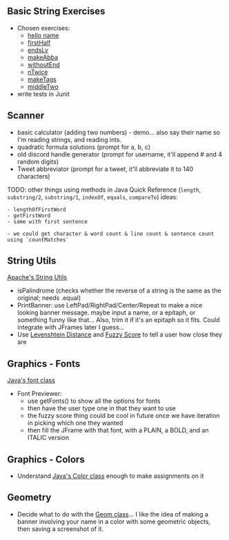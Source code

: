 ## Basic String Exercises

- Chosen exercises:
  - [hello name](https://codingbat.com/prob/p171896)
  - [firstHalf](https://codingbat.com/prob/p172267)
  - [endsLy](https://codingbat.com/prob/p103895)
  - [makeAbba](https://codingbat.com/prob/p161056)
  - [withoutEnd](https://codingbat.com/prob/p130896)
  - [nTwice](https://codingbat.com/prob/p174148)
  - [makeTags](https://codingbat.com/prob/p147483)
  - [middleTwo](https://codingbat.com/prob/p137729)
- write tests in Junit

## Scanner

- basic calculator (adding two numbers) - demo... also say their name so I'm reading strings, and reading ints.
- quadratic formula solutions (prompt for a, b, c)
- old discord handle generator (prompt for username, it'll append # and 4 random digits)
- Tweet abbreviator (prompt for a tweet, it'll abbreviate it to 140 characters)

TODO: other things using methods in Java Quick Reference (`length`, `substring/2`, `substring/1`, `indexOf`, `equals`, `compareTo`)
ideas:

    - lengthOfFirstWord
    - getFirstWord
    - same with first sentence

    - we could get character & word count & line count & sentence count using `countMatches`

## String Utils

[Apache's String Utils](https://commons.apache.org/proper/commons-lang/apidocs/org/apache/commons/lang3/StringUtils.html)

- isPalindrome (checks whether the reverse of a string is the same as the original; needs .equal)
- PrintBanner: use LeftPad/RightPad/Center/Repeat to make a nice looking banner message. maybe input a name, or a epitaph, or something funny like that... Also, trim it if it's an epitaph so it fits. Could integrate with JFrames later I guess...
- Use [Levenshtein Distance](https://commons.apache.org/proper/commons-text/javadocs/api-release/org/apache/commons/text/similarity/LevenshteinDistance.html) and [Fuzzy Score](https://commons.apache.org/proper/commons-text/javadocs/api-release/org/apache/commons/text/similarity/FuzzyScore.html) to tell a user how close they are

## Graphics - Fonts

[Java's font class](https://docs.oracle.com/javase/8/docs/api/java/awt/Font.html)

- Font Previewer:
  - use getFonts() to show all the options for fonts
  - then have the user type one in that they want to use
  - the fuzzy score thing could be cool in future once we have iteration in picking which one they wanted
  - then fill the JFrame with that font, with a PLAIN, a BOLD, and an ITALIC version

## Graphics - Colors

- Understand [Java's Color class](https://docs.oracle.com/javase/8/docs/api/java/awt/Color.html) enough to make assignments on it

## Geometry

- Decide what to do with the [Geom class](https://docs.oracle.com/javase%2F7%2Fdocs%2Fapi%2F%2F/java/awt/geom/package-summary.html)... I like the idea of making a banner involving your name in a color with some geometric objects, then saving a screenshot of it.
